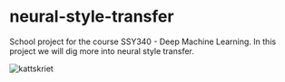 # neural-style-transfer
School project for the course SSY340 - Deep Machine Learning. In this project we will dig more into neural style transfer.

![kattskriet](https://user-images.githubusercontent.com/42966364/186867960-6a8c7157-0a54-409a-a49c-baa27611d3c1.png)
